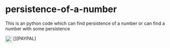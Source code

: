 # persistence-of-a-number
This is an python code which  can find persistence of a number or can find a number with some persistence

[<img align="left" alt="https://paypal.me/discordworker | Paypal" width="22px" src="https://www.flaticon.com/svg/static/icons/svg/888/888920.svg">][PAYPAL]